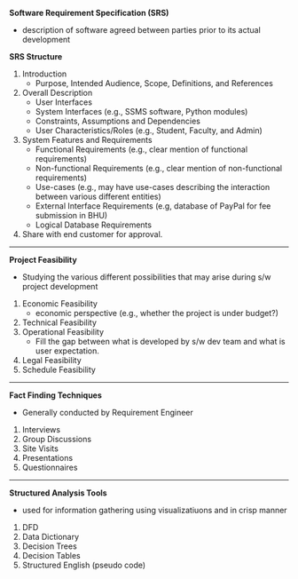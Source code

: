 **Software Requirement Specification (SRS)**
* description of software agreed between parties prior to its actual development
     
        
**SRS Structure**
1. Introduction
   * Purpose, Intended Audience, Scope, Definitions, and References
2. Overall Description
   * User Interfaces
   * System Interfaces (e.g., SSMS software, Python modules)
   * Constraints, Assumptions and Dependencies
   * User Characteristics/Roles (e.g., Student, Faculty, and Admin)
3. System Features and Requirements
    * Functional Requirements (e.g., clear mention of functional requirements)
    * Non-functional Requirements (e.g., clear mention of non-functional requirements)
    * Use-cases (e.g., may have use-cases describing the interaction between various different entities)
    * External Interface Requirements (e.g, database of PayPal for fee submission in BHU)
    * Logical Database Requirements
4. Share with end customer for approval.
---

**Project Feasibility**
* Studying the various different possibilities that may arise during s/w project development
1. Economic Feasibility
   * economic perspective (e.g., whether the project is under budget?)
3. Technical Feasibility
4. Operational Feasibility
     * Fill the gap between what is developed by s/w dev team and what is user expectation.
5. Legal Feasibility
6. Schedule Feasibility

---
**Fact Finding Techniques**
* Generally conducted by Requirement Engineer
1. Interviews
2. Group Discussions
3. Site Visits
4. Presentations
5. Questionnaires

---
**Structured Analysis Tools**
* used for information gathering using visualizatiuons and in crisp manner
1. DFD
2. Data Dictionary
3. Decision Trees
4. Decision Tables
5. Structured English (pseudo code)


